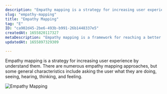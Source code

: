 ```yaml
---
description: "Empathy mapping is a strategy for increasing user experience by understand them. There are numerous empathy mapping approaches, but some general characteristics include asking the user what they are doing, seeing, hearing, thinking, and feeling."
slug: "empathy-mapping"
title: "Empathy Mapping"
tag: "E"
ID: "ca902d45-2be6-493b-b991-26b1448337e5"
createdAt: 1655820117327
metaDescription: "Empathy mapping is a framework for reaching a better understanding of users. "
updatedAt: 1655897329309

---
```

Empathy mapping is a strategy for increasing user experience by understand them. There are numerous empathy mapping approaches, but some general characteristics include asking the user what they are doing, seeing, hearing, thinking, and feeling.

![Empathy Mapping](https://media.giphy.com/media/2IWwlnKgI319C/giphy.gif)